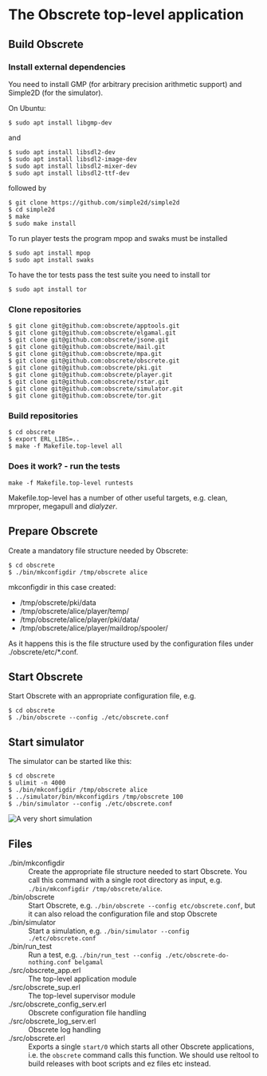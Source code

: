 # The Obscrete top-level application

## Build Obscrete

### Install external dependencies

You need to install GMP (for arbitrary precision arithmetic support) and Simple2D (for the simulator).

On Ubuntu:

`$ sudo apt install libgmp-dev`

and

```
$ sudo apt install libsdl2-dev
$ sudo apt install libsdl2-image-dev
$ sudo apt install libsdl2-mixer-dev
$ sudo apt install libsdl2-ttf-dev
```

followed by

```
$ git clone https://github.com/simple2d/simple2d
$ cd simple2d
$ make
$ sudo make install
```

To run player tests the program mpop and swaks must be installed

```
$ sudo apt install mpop
$ sudo apt install swaks
```

To have the tor tests pass the test suite you need to install tor

`$ sudo apt install tor`

### Clone repositories

```
$ git clone git@github.com:obscrete/apptools.git
$ git clone git@github.com:obscrete/elgamal.git
$ git clone git@github.com:obscrete/jsone.git
$ git clone git@github.com:obscrete/mail.git
$ git clone git@github.com:obscrete/mpa.git
$ git clone git@github.com:obscrete/obscrete.git
$ git clone git@github.com:obscrete/pki.git
$ git clone git@github.com:obscrete/player.git
$ git clone git@github.com:obscrete/rstar.git
$ git clone git@github.com:obscrete/simulator.git
$ git clone git@github.com:obscrete/tor.git
```

### Build repositories

```
$ cd obscrete
$ export ERL_LIBS=..
$ make -f Makefile.top-level all
```

### Does it work? - run the tests

`make -f Makefile.top-level runtests`
	
Makefile.top-level has a number of other useful targets, e.g. clean,
mrproper, megapull and *dialyzer*.

## Prepare Obscrete

Create a mandatory file structure needed by Obscrete:

```
$ cd obscrete
$ ./bin/mkconfigdir /tmp/obscrete alice
```

mkconfigdir in this case created:

* /tmp/obscrete/pki/data
* /tmp/obscrete/alice/player/temp/
* /tmp/obscrete/alice/player/pki/data/
* /tmp/obscrete/alice/player/maildrop/spooler/

As it happens this is the file structure used by the configuration
files under ./obscrete/etc/*.conf.

## Start Obscrete

Start Obscrete with an appropriate configuration file, e.g.

```
$ cd obscrete
$ ./bin/obscrete --config ./etc/obscrete.conf
```

## Start simulator

The simulator can be started like this:

```
$ cd obscrete
$ ulimit -n 4000
$ ./bin/mkconfigdir /tmp/obscrete alice
$ ../simulator/bin/mkconfigdirs /tmp/obscrete 100
$ ./bin/simulator --config ./etc/obscrete.conf
```

![A very short simulation](/doc/simulation.gif)

## Files

<dl>
  <dt>./bin/mkconfigdir</dt>
  <dd>Create the appropriate file structure needed to start Obscrete. You call this command with a single root directory as input, e.g. <code>./bin/mkconfigdir /tmp/obscrete/alice</code>.</dd>
  <dt>./bin/obscrete</dt>
  <dd>Start Obscrete, e.g. <code>./bin/obscrete --config etc/obscrete.conf</code>, but it can also reload the configuration file and stop Obscrete</dd>
  <dt>./bin/simulator</dt>
  <dd>Start a simulation, e.g. <code>./bin/simulator --config ./etc/obscrete.conf</code>
  <dt>./bin/run_test</dt>
  <dd>Run a test, e.g. <code>./bin/run_test --config ./etc/obscrete-do-nothing.conf belgamal</code>
  <dt>./src/obscrete_app.erl</dt>
  <dd>The top-level application module</dd>
  <dt>./src/obscrete_sup.erl</dt>
  <dd>The top-level supervisor module</dd>
  <dt>./src/obscrete_config_serv.erl</dt>
  <dd>Obscrete configuration file handling</dd>
  <dt>./src/obscrete_log_serv.erl</dt>
  <dd>Obscrete log handling</dd>
  <dt>./src/obscrete.erl</dt>
  <dd>Exports a single <code>start/0</code> which starts all other Obscrete applications, i.e. the <code>obscrete</code> command calls this function. We should use reltool to build releases with boot scripts and ez files etc instead.</dd>
</dl>
